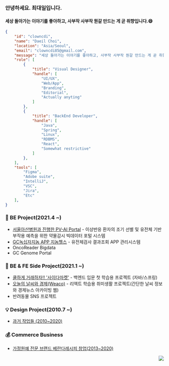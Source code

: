 ### 안녕하세요. 최대일입니다.
#### 세상 돌아가는 이야기를 좋아하고, 사부작 사부작 뭔갈 만드는 게 곧 취향입니다.😄

```JSON
{
    "id": "clowncdi",
    "name": "Daeil Choi",
    "location": "Asia/Seoul",
    "email": "clowncdi85@gmail.com",
    "message": "세상 돌아가는 이야기를 좋아하고, 사부작 사부작 뭔갈 만드는 게 곧 취향입니다.😄",
    "role": [
        {
            "title": "Visual Designer",
            "handle": [
                "UI/UX",
                "Web/App",
                "Branding",
                "Editorial",
                "Actually anyting"
            ]
        },
        {
            "title": "BackEnd Developer",
            "handle": [
                "Java",
                "Spring",
                "Linux",
                "RDBMS",
                "React",
                "Somewhat restrictive"
            ]
        },
    ],
    "tools": [
        "Figma",
        "Adobe suite",
        "IntelliJ",
        "VSC",
        "Jira",
        "Etc"
    ],
}
```
### 👔 BE Project(2021.4 ~)
- [서울아산병원과 진행한 PV-AI Portal](https://www.io-ai.org/) - 이상반응 환자의 조기 선별 및 유전체 기반 부작용 예측을 위한 약물감시 빅데이터 포털 시스템
- [GC녹십자지놈 APP 지놈헬스](https://apps.apple.com/kr/app/%EC%A7%80%EB%86%88%ED%97%AC%EC%8A%A4/id1562645071) - 유전체검사 결과조회 APP 관리시스템
- OncoReader Bigdata
- GC Genome Portal

### 🌱 BE & FE Side Project(2021.1 ~)
- [쿨하게 거래하자!! '사이다마켓'](https://cake-ursinia-17b.notion.site/1939c08a7a3549febf2bfeecdcd194ad) - 백엔드 입문 첫 학습용 프로젝트 (자바/스프링)
- [오늘의 날씨와 경제(Weaco)](https://weaco.co.kr) - 리액트 학습용 취미생활 프로젝트(간단한 날씨 정보와 경제뉴스 아카이빙 웹)
- 반려동물 SNS 프로젝트

### 💡 Design Project(2010.7 ~)
- [과거 작업들 (2010~2020)](https://cake-ursinia-17b.notion.site/249e0e8de2a84a379ce215ac153f4707)

### 💰 Commerce Business
- [가정원예 전문 브랜드 베란다레시피 창업(2013~2020)](https://cake-ursinia-17b.notion.site/e-commerce-2013-2020-47e0b8e72a4140438a4cb88c7a1f95c5)


<div align=right>
  <a href="https://hits.seeyoufarm.com"><img src="https://hits.seeyoufarm.com/api/count/incr/badge.svg?url=https%3A%2F%2Fgithub.com%2Fclowncdi&count_bg=%232F2F2F&title_bg=%23B0B0B0&icon=&icon_color=%23E7E7E7&title=GitHub&edge_flat=false"/></a>
</div>

<!--
**clowncdi/clowncdi** is a ✨ _special_ ✨ repository because its `README.md` (this file) appears on your GitHub profile.

Here are some ideas to get you started:

- 🔭 I’m currently working on ...
- 🌱 I’m currently learning ...
- 👯 I’m looking to collaborate on ...
- 🤔 I’m looking for help with ...
- 💬 Ask me about ...
- 📫 How to reach me: ...
- 😄 Pronouns: ...
- ⚡ Fun fact: ...
-->
